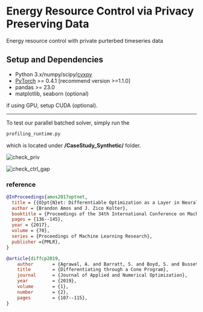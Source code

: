 # Energy Resource Control via Privacy Preserving Data
Energy resource control with private purterbed timeseries data 

## Setup and Dependencies

+ Python 3.x/numpy/scipy/[cvxpy](http://www.cvxpy.org/en/latest/)
+ [PyTorch](https://pytorch.org) >= 0.4.1  [recommend version >=1.1.0]
+ pandas >= 23.0
+ matplotlib, seaborn (optional)

if using GPU, setup CUDA (optional).

---

To test our parallel batched solver, simply run the 
```python
profiling_runtime.py 
``` 
which is located under **/CaseStudy_Synthetic/** folder. 


![check_priv](debug_priv_vis_out.gif)


![check_ctrl_gap](diagnostic_c_sol_vis_out.gif)


### reference 

```bibtex
@InProceedings{amos2017optnet,
  title = {{O}pt{N}et: Differentiable Optimization as a Layer in Neural Networks},
  author = {Brandon Amos and J. Zico Kolter},
  booktitle = {Proceedings of the 34th International Conference on Machine Learning},
  pages = {136--145},
  year = {2017},
  volume = {70},
  series = {Proceedings of Machine Learning Research},
  publisher ={PMLR},
}

@article{diffcp2019,
    author       = {Agrawal, A. and Barratt, S. and Boyd, S. and Busseti, E. and Moursi, W.},
    title        = {Differentiating through a Cone Program},
    journal      = {Journal of Applied and Numerical Optimization},
    year         = {2019},
    volume       = {1},
    number       = {2},
    pages        = {107--115},
}

```
